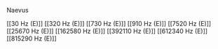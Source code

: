 Naevus

[[30 Hz (E)]]
[[320 Hz (E)]]
[[730 Hz (E)]]
[[910 Hz (E)]]
[[7520 Hz (E)]]
[[25670 Hz (E)]]
[[162580 Hz (E)]]
[[392110 Hz (E)]]
[[612340 Hz (E)]]
[[815290 Hz (E)]]